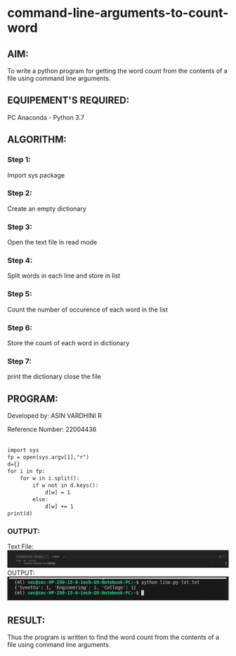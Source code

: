 # command-line-arguments-to-count-word
## AIM:
To write a python program for getting the word count from the contents of a file using command line arguments.
## EQUIPEMENT'S REQUIRED: 
PC
Anaconda - Python 3.7
## ALGORITHM: 
### Step 1:
Import sys package
### Step 2: 
 Create an empty dictionary
### Step 3: 
Open the text file in read mode
### Step 4:  
Split words in each line and store in list
### Step 5: 
Count the number of occurence of each word in the list
### Step 6: 
Store the count of each word in dictionary
### Step 7:
print the dictionary close the file
## PROGRAM:
Developed by: ASIN VARDHINI R

Reference Number: 22004436
```

import sys
fp = open(sys.argv[1],"r")
d={}
for i in fp:
    for w in i.split():
        if w not in d.keys():
            d[w] = 1
        else:
            d[w] += 1
print(d)
```
### OUTPUT:
Text File:
![](command01.png)
OUTPUT:
![](command02.png)

## RESULT:
Thus the program is written to find the word count from the contents of a file using command line arguments.
